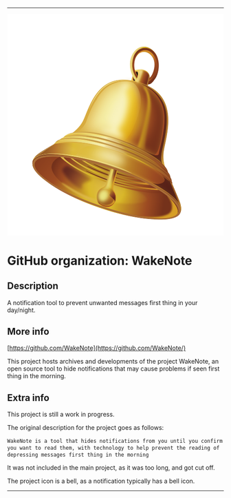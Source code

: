 
***

![Bell1.png failed to load. The file may be missing or corrupt. Check the file path for errors first.](/AdditionalInfo/2/WakeNote/Bell1.png)

# GitHub organization: WakeNote

## Description

A notification tool to prevent unwanted messages first thing in your day/night.

## More info

[https://github.com/WakeNote](https://github.com/WakeNote/)

This project hosts archives and developments of the project WakeNote, an open source tool to hide notifications that may cause problems if seen first thing in the morning.

## Extra info

This project is still a work in progress.

The original description for the project goes as follows:

```
WakeNote is a tool that hides notifications from you until you confirm you want to read them, with technology to help prevent the reading of depressing messages first thing in the morning
```

It was not included in the main project, as it was too long, and got cut off.

The project icon is a bell, as a notification typically has a bell icon.

***
